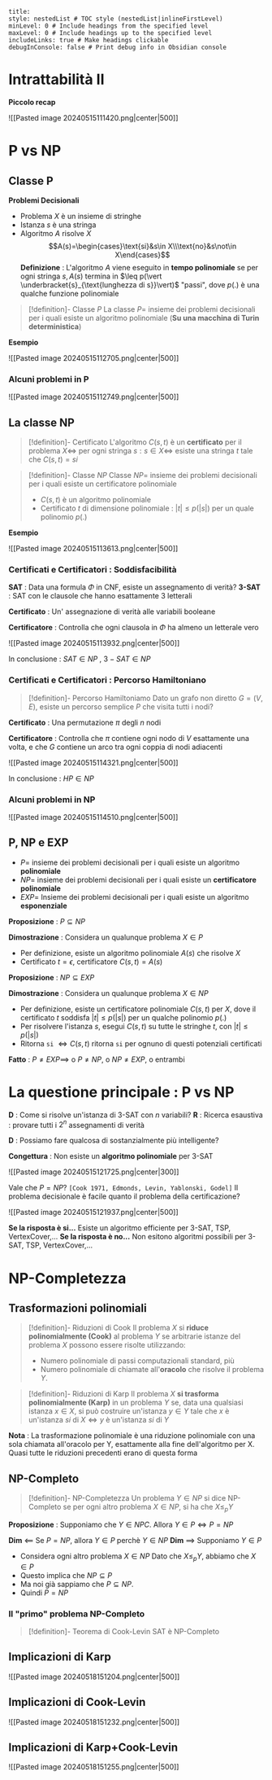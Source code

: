 ```table-of-contents
title: 
style: nestedList # TOC style (nestedList|inlineFirstLevel)
minLevel: 0 # Include headings from the specified level
maxLevel: 0 # Include headings up to the specified level
includeLinks: true # Make headings clickable
debugInConsole: false # Print debug info in Obsidian console
```
# Intrattabilità II

**Piccolo recap**

![[Pasted image 20240515111420.png|center|500]]

# P vs NP

## Classe P

**Problemi Decisionali**
- Problema $X$ è un insieme di stringhe
- Istanza $s$ è una stringa
- Algoritmo $A$ risolve $X$ $$A(s)=\begin{cases}\text{si}&s\in X\\\text{no}&s\not\in X\end{cases}$$
**Definizione** : L'algoritmo $A$ viene eseguito in **tempo polinomiale** se per ogni stringa $s,A(s)$ termina in $\leq p(\vert \underbracket{s}_{\text{lunghezza di s}}\vert)$ "passi", dove $p(.)$ è una qualche funzione polinomiale

>[!definition]- Classe $P$
>La classe $P=$ insieme dei problemi decisionali per i quali esiste un algoritmo polinomiale (**Su una macchina di Turin deterministica**)

**Esempio**

![[Pasted image 20240515112705.png|center|500]]

### Alcuni problemi in P

![[Pasted image 20240515112749.png|center|500]]

## La classe NP

>[!definition]- Certificato
>L'algoritmo $C(s,t)$ è un **certificato** per il problema $X\iff$ per ogni stringa $s:s\in X\iff$ esiste una stringa $t$ tale che $C(s,t)=si$

>[!definition]- Classe $NP$
>Classe $NP=$ insieme dei problemi decisionali per i quali esiste un certificatore polinomiale
>- $C(s,t)$ è un algoritmo polinomiale
>- Certificato $t$ di dimensione polinomiale : $\vert t\vert\leq p(\vert s \vert)$ per un quale polinomio $p(.)$

**Esempio**

![[Pasted image 20240515113613.png|center|500]]

### Certificati e Certificatori : Soddisfacibilità

**SAT** : Data una formula $\Phi$ in CNF, esiste un assegnamento di verità?
**3-SAT** : SAT con le clausole che hanno esattamente 3 letterali

**Certificato** : Un' assegnazione di verità alle variabili booleane

**Certificatore** : Controlla che ogni clausola in $\Phi$ ha almeno un letterale vero

![[Pasted image 20240515113932.png|center|500]]

In conclusione : $SAT\in NP$ , $3-SAT\in NP$

### Certificati e Certificatori : Percorso Hamiltoniano

>[!definition]- Percorso Hamiltoniamo
>Dato un grafo non diretto $G=(V,E)$, esiste un percorso semplice $P$ che visita tutti i nodi?

**Certificato** : Una permutazione $\pi$ degli $n$ nodi

**Certificatore** : Controlla che $\pi$ contiene ogni nodo di $V$ esattamente una volta, e che $G$ contiene un arco tra ogni coppia di nodi adiacenti

![[Pasted image 20240515114321.png|center|500]]

In conclusione : $HP\in NP$

### Alcuni problemi in NP

![[Pasted image 20240515114510.png|center|500]]

## P, NP e EXP

- $P=$ insieme dei problemi decisionali per i quali esiste un algoritmo **polinomiale**
- $NP=$ insieme dei problemi decisionali per i quali esiste un **certificatore polinomiale**
- $EXP=$ Insieme dei problemi decisionali per i quali esiste un algoritmo **esponenziale**

**Proposizione** : $P\subseteq NP$

**Dimostrazione** : Considera un qualunque problema $X\in P$
- Per definizione, esiste un algoritmo polinomiale $A(s)$ che risolve $X$
- Certificato $t=\epsilon$, certificatore $C(s,t)=A(s)$

**Proposizione** : $NP\subseteq EXP$

**Dimostrazione** : Considera un qualunque problema $X\in NP$
- Per definizione, esiste un certificatore polinomiale $C(s,t)$ per $X$, dove il certificato $t$ soddisfa $\vert t\vert\leq p(\vert s \vert)$ per un qualche polinomio $p(.)$
- Per risolvere l'istanza $s$, esegui $C(s,t)$ su tutte le stringhe $t$, con $\vert t\vert\leq p(\vert s \vert)$
- Ritorna `si` $\iff C(s,t)$ ritorna `si` per ognuno di questi potenziali certificati

**Fatto** : $P\neq EXP\implies$ o $P\neq NP$, o $NP\neq EXP$, o entrambi

# La questione principale : P vs NP

**D** : Come si risolve un'istanza di 3-SAT con $n$ variabili?
**R** : Ricerca esaustiva : provare tutti i $2^n$ assegnamenti di verità

**D** : Possiamo fare qualcosa di sostanzialmente più intelligente?

**Congettura** : Non esiste un **algoritmo polinomiale** per 3-SAT

![[Pasted image 20240515121725.png|center|300]]

Vale che $P=NP?$ `[Cook 1971, Edmonds, Levin, Yablonski, Godel]`
Il problema decisionale è facile quanto il problema della certificazione?

![[Pasted image 20240515121937.png|center|500]]

**Se la risposta è si...** Esiste un algoritmo efficiente per 3-SAT, TSP, VertexCover,$\dots$
**Se la risposta è no...** Non esitono algoritmi possibili per 3-SAT, TSP, VertexCover,$\dots$

# NP-Completezza

## Trasformazioni polinomiali

>[!definition]- Riduzioni di Cook
>Il problema $X$ si **riduce polinomialmente (Cook)** al problema $Y$ se arbitrarie istanze del problema $X$ possono essere risolte utilizzando:
>- Numero polinomiale di passi computazionali standard, più
>- Numero polinomiale di chiamate all'**oracolo** che risolve il problema $Y$.

>[!definition]- Riduzioni di Karp
>Il problema $X$ **si trasforma polinomialmente (Karp)** in un problema $Y$ se, data una qualsiasi istanza $x\in X$, si può costruire un'istanza $y\in Y$ tale che $x$ è un'istanza *si* di $X\iff y$ è un'istanza *si* di $Y$

**Nota** :
La trasformazione polinomiale è una riduzione polinomiale con una sola chiamata all'oracolo per Y, esattamente alla fine dell'algoritmo per X. Quasi tutte le riduzioni precedenti erano di questa forma

## NP-Completo

>[!definition]- NP-Completezza
>Un problema $Y\in NP$ si dice NP-Completo se per ogni altro problema $X\in NP$, si ha che $X\leq_pY$

**Proposizione** : Supponiamo che $Y\in NPC$. Allora $Y\in P\iff P=NP$

**Dim** $\impliedby$ Se $P=NP$, allora $Y\in P$ perchè $Y\in NP$
**Dim** $\implies$ Supponiamo $Y\in P$
- Considera ogni altro problema $X\in NP$ Dato che $X\leq_pY$, abbiamo che $X\in P$
- Questo implica che $NP\subseteq P$
- Ma noi già sappiamo che $P\subseteq NP$.
- Quindi $P=NP$

### Il "primo" problema NP-Completo

>[!definition]- Teorema di Cook-Levin
>SAT è NP-Completo

## Implicazioni di Karp

![[Pasted image 20240518151204.png|center|500]]

## Implicazioni di Cook-Levin

![[Pasted image 20240518151232.png|center|500]]

## Implicazioni di Karp+Cook-Levin

![[Pasted image 20240518151255.png|center|500]]

